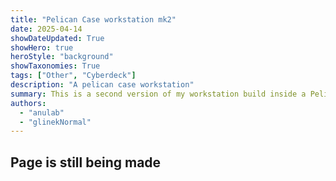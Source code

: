```yaml
---
title: "Pelican Case workstation mk2"
date: 2025-04-14
showDateUpdated: True
showHero: true
heroStyle: "background"
showTaxonomies: True
tags: ["Other", "Cyberdeck"]
description: "A pelican case workstation"
summary: This is a second version of my workstation build inside a Pelican Case.
authors:
  - "anulab"
  - "glinekNormal"
---
```

## Page is still being made